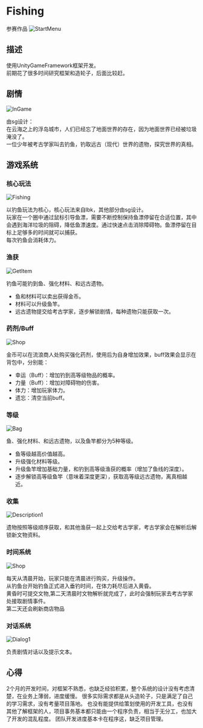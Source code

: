 # Fishing
参赛作品
![StartMenu](ReadMe/StartMenu.webp)

## 描述
使用UnityGameFramework框架开发。  
前期花了很多时间研究框架和造轮子，后面比较赶。

## 剧情
![InGame](ReadMe/InGame.webp)

由sg设计：  
在云海之上的浮岛城市，人们已经忘了地面世界的存在，因为地面世界已经被垃圾淹没了。  
一位少年被考古学家叫去钓鱼，钓取远古（现代）世界的遗物，探究世界的真相。  

## 游戏系统

### 核心玩法
![Fishing](ReadMe/Fishing.webp)

以钓鱼玩法为核心，核心玩法来自lbk，其他部分由sg设计。  
玩家在一个圈中通过鼠标引导鱼漂，需要不断控制保持鱼漂停留在合适位置，其中会遇到海洋垃圾的阻碍，降低鱼漂速度。通过快速点击消除障碍物。鱼漂停留在目标上足够多的时间就可以捕获。  
每次钓鱼会消耗体力。

### 渔获
![GetItem](ReadMe/GetItem.webp)

钓鱼可能钓到鱼、强化材料、和远古遗物。  
- 鱼和材料可以卖出获得金币。
- 材料可以升级鱼竿。
- 远古遗物提交给考古学家，逐步解锁剧情，每种遗物只能获取一次。  

### 药剂/Buff
![Shop](ReadMe/Description2.webp)

金币可以在流浪商人处购买强化药剂，使用后为自身增加效果，buff效果会显示在背包中，分别能：  
- 幸运（Buff）：增加钓到高等级物品的概率。
- 力量（Buff）：增加对障碍物的伤害。
- 体力：增加玩家体力。
- 遗忘：清空当前buff。

### 等级
![Bag](ReadMe/Bag.webp)

鱼、强化材料、和远古遗物，以及鱼竿都分为5种等级。
- 鱼等级越高价值越高。
- 升级强化材料等级。
- 升级鱼竿增加基础力量，和钓到高等级渔获的概率（增加了鱼线的深度）。
- 逐步解锁高等级鱼竿（意味着深度更深），获取高等级远古遗物，离真相越近。

### 收集
![Description1](ReadMe/Description1.webp)

遗物按照等级顺序获取，和其他渔获一起上交给考古学家，考古学家会在解析后解锁新文物资料。

### 时间系统
![Shop](ReadMe/Shop.webp)

每天从清晨开始，玩家只能在清晨进行购买，升级操作。  
从钓鱼台开始钓鱼正式进入垂钓时间，在体力耗尽后进入黄昏。  
黄昏时可提交文物,第二天清晨时文物解析就完成了，此时会强制玩家去考古学家处接取剧情事件。  
第二天还会刷新商店物品

### 对话系统
![Dialog1](ReadMe/Dialog1.webp)

负责剧情对话以及提示文本。

## 心得
2个月的开发时间，对框架不熟悉，也缺乏经验积累，整个系统的设计没有考虑清楚，在业务上薄弱，进度缓慢。
很多实际需求都是从头造轮子，只是满足了自己的学习需求，没有考量项目落地。
也没有能提供给策划使用的开发工具，也没有其他了解框架的人，项目事务基本都只能由一个程序负责，相当于无分工，也加大了开发的混乱程度。
团队开发进度基本卡在程序这，缺乏项目管理。

